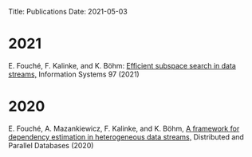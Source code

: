 Title: Publications
Date: 2021-05-03

# 2021

E. Fouché, F. Kalinke, and K. Böhm: [Efficient subspace search in data streams,](https://doi.org/10.1016/j.is.2020.101705) Information Systems 97 (2021)

# 2020

E. Fouché, A. Mazankiewicz, F. Kalinke, and K. Böhm, [A framework for dependency estimation in heterogeneous data streams,](https://link.springer.com/article/10.1007%2Fs10619-020-07295-x) Distributed and Parallel Databases (2020)


